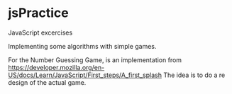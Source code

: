 # jsPractice
JavaScript excercises

Implementing some algorithms with simple games.

For the Number Guessing Game, is an implementation from https://developer.mozilla.org/en-US/docs/Learn/JavaScript/First_steps/A_first_splash
The idea is to do a re design of the actual game.